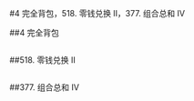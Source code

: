#4 完全背包，518. 零钱兑换 II，377. 组合总和 Ⅳ

##4 完全背包



```java


```
##518. 零钱兑换 II



```java


```
##377. 组合总和 Ⅳ



```java


```
